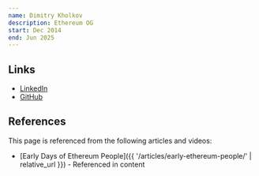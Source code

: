 ```yaml
---
name: Dimitry Kholkov
description: Ethereum OG
start: Dec 2014
end: Jun 2025
---
```


## Links
- [LinkedIn](https://www.linkedin.com/in/dimitry-kh-a001185b/)
- [GitHub](https://github.com/winsvega)

## References

This page is referenced from the following articles and videos:

- [Early Days of Ethereum People]({{ '/articles/early-ethereum-people/' | relative_url }}) - Referenced in content